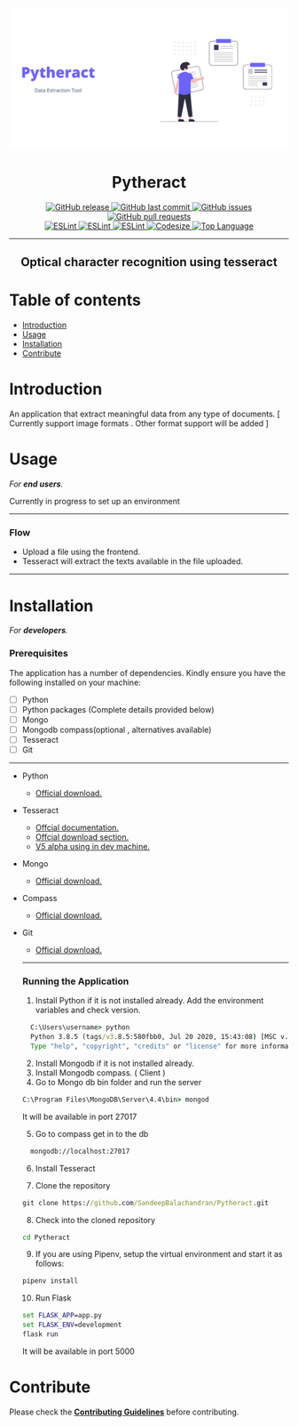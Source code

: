 ![](./images/preview.png)
<h1 align='center'>Pytheract</h1>
<p align="center"> 
  <a href="https://github.com/SandeepBalachandran/Pytract/releases/" target="_blank">
    <img alt="GitHub release" src="https://img.shields.io/github/v/release/SandeepBalachandran/Pytract?include_prereleases&style=flat-square">
  </a> 

  <a href="https://github.com/SandeepBalachandran/Pytract/commits/master" target="_blank">
    <img src="https://img.shields.io/github/last-commit/SandeepBalachandran/Pytract?style=flat-square" alt="GitHub last commit">
  </a>

  <a href="https://github.com/SandeepBalachandran/Pytract/issues" target="_blank">
    <img src="https://img.shields.io/github/issues/SandeepBalachandran/Pytract?style=flat-square&color=red" alt="GitHub issues">
  </a>

  <a href="https://github.com/SandeepBalachandran/Pytract/pulls" target="_blank">
    <img src="https://img.shields.io/github/issues-pr/SandeepBalachandran/Pytract?style=flat-square&color=blue" alt="GitHub pull requests">
  </a>

  </br>

  <a href="https://standardjs.com" target="_blank">
    <img alt="ESLint" src="https://img.shields.io/badge/code_style-standard-brightgreen.svg?style=flat-square">
  </a>
  
  <a href="" target="_blank">
    <img alt="ESLint" src="https://img.shields.io/github/stars/SandeepBalachandran/Pytract">
  </a>
  
  <a href="" target="_blank">
    <img alt="ESLint" src="https://img.shields.io/github/forks/SandeepBalachandran/Pytract">
  </a>
   <a href="" target="_blank">
    <img alt="Codesize" src="https://img.shields.io/github/languages/code-size/SandeepBalachandran/Pytract.svg">
  </a>
  <a href="" target="_blank">
    <img alt="Top Language" src="https://img.shields.io/github/languages/top/SandeepBalachandran/Pytract.svg">
  </a>
  
</p>
<hr>

<h2 align="center">Optical character recognition using tesseract </h2> 

# Table of contents

- [Introduction](#introduction)
- [Usage](#usage)
- [Installation](#installation)
- [Contribute](#contribute)

# Introduction

An application that extract meaningful data from any type of documents. [ Currently support image formats . Other format support will be added ]

# Usage
*For **end users**.*

Currently in progress to set up an environment

- - - -
### Flow
 * Upload a file using the frontend.
 * Tesseract will extract the texts available in the file uploaded.

- - - -


# Installation
*For **developers**.*
### Prerequisites

The application has a number of dependencies. Kindly ensure you have the following installed on your machine:

- [ ] Python
- [ ] Python packages (Complete details provided below)
- [ ] Mongo
- [ ] Mongodb compass(optional , alternatives available)
- [ ] Tesseract
- [ ] Git

- - - -
- Python
  - [Official download.](https://www.python.org/downloads/)
  
- Tesseract 
  - [Offcial documentation.](https://github.com/tesseract-ocr/tessdoc/blob/master/Documentation.md)
  - [Offcial download section.](https://github.com/tesseract-ocr/tessdoc/blob/master/Downloads.md)
  - [V5 alpha using in dev machine.](https://digi.bib.uni-mannheim.de/tesseract/tesseract-ocr-w64-setup-v5.0.0-alpha.20200328.exe)

- Mongo
   - [Official download.](https://www.mongodb.com/try/download/community)
   
- Compass
  - [Official download.](https://docs.mongodb.com/compass/master/install)
   
- Git
  - [Official download.](https://git-scm.com/downloads)
  
  - - - -
  
  
  ### Running the Application
  
  1. Install Python if it is not installed already. Add the environment variables and check version. 
  
    ```cmd
      C:\Users\username> python
      Python 3.8.5 (tags/v3.8.5:580fbb0, Jul 20 2020, 15:43:08) [MSC v.1926 32 bit (Intel)] on win32
      Type "help", "copyright", "credits" or "license" for more information.
    ```
  2. Install Mongodb if it is not installed already.
  3. Install Mongodb compass. ( Client )
  4. Go to Mongo db bin folder and run the server
  
   ```cmd
   C:\Program Files\MongoDB\Server\4.4\bin> mongod
   ```
  It will be available in port 27017
  
  5. Go to compass get in to the db
  
  ```cmd
    mongodb://localhost:27017
  ```
  6. Install Tesseract

  7. Clone the repository
  
  ```cmd
  git clone https://github.com/SandeepBalachandran/Pytheract.git
  ```
  8. Check into the cloned repository
  
  ```cmd
  cd Pytheract
  ```
  9. If you are using Pipenv, setup the virtual environment and start it as follows:
  
  ```cmd
  pipenv install 
  ```

  10. Run Flask

  ```cmd
  set FLASK_APP=app.py
  set FLASK_ENV=development
  flask run 
  ```

  It will be available in port 5000
 
# Contribute
Please check the [**Contributing Guidelines**](https://github.com/SandeepBalachandran/Pytract/blob/master/CONTRIBUTING.md) before contributing.

